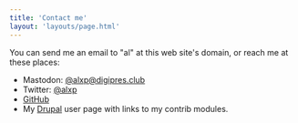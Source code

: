 ```yaml
---
title: 'Contact me'
layout: 'layouts/page.html'
---
```

You can send me an email to "al" at this web site's domain, or reach me at these places:

* Mastodon: <a rel="me" href="https://digipres.club/@alxp">@alxp@digipres.club</a>
* Twitter: [@alxp](https://twitter.com/alxp)
* [GitHub](https://github.com/alxp)
* My [Drupal](https://drupal.org/u/alxp) user page with links to my contrib modules.